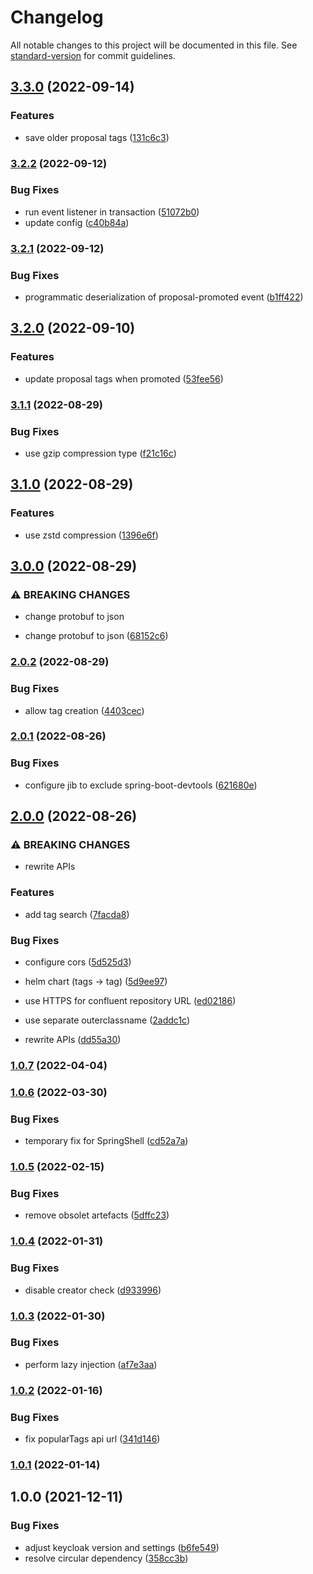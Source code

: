 # Changelog

All notable changes to this project will be documented in this file. See [standard-version](https://github.com/conventional-changelog/standard-version) for commit guidelines.

## [3.3.0](https://github.com/innovation-hub-bergisches-rheinland/prox-tag-service/compare/v3.2.2...v3.3.0) (2022-09-14)


### Features

* save older proposal tags ([131c6c3](https://github.com/innovation-hub-bergisches-rheinland/prox-tag-service/commit/131c6c3617a20c713dfef8f175a6669800252945))

### [3.2.2](https://github.com/innovation-hub-bergisches-rheinland/prox-tag-service/compare/v3.2.1...v3.2.2) (2022-09-12)


### Bug Fixes

* run event listener in transaction ([51072b0](https://github.com/innovation-hub-bergisches-rheinland/prox-tag-service/commit/51072b00091ccab66aa6a8e8b3d0a538494dcb70))
* update config ([c40b84a](https://github.com/innovation-hub-bergisches-rheinland/prox-tag-service/commit/c40b84ab428561158297de6b6b83130dc7075ebb))

### [3.2.1](https://github.com/innovation-hub-bergisches-rheinland/prox-tag-service/compare/v3.2.0...v3.2.1) (2022-09-12)


### Bug Fixes

* programmatic deserialization of proposal-promoted event ([b1ff422](https://github.com/innovation-hub-bergisches-rheinland/prox-tag-service/commit/b1ff422c780faf8fed3b5265c435f9c5bd076dba))

## [3.2.0](https://github.com/innovation-hub-bergisches-rheinland/prox-tag-service/compare/v3.1.1...v3.2.0) (2022-09-10)


### Features

* update proposal tags when promoted ([53fee56](https://github.com/innovation-hub-bergisches-rheinland/prox-tag-service/commit/53fee56735558d8714d0430c13830a8207334291))

### [3.1.1](https://github.com/innovation-hub-bergisches-rheinland/prox-tag-service/compare/v3.1.0...v3.1.1) (2022-08-29)


### Bug Fixes

* use gzip compression type ([f21c16c](https://github.com/innovation-hub-bergisches-rheinland/prox-tag-service/commit/f21c16c400978282bb5a6528ef8e9c511b71b817))

## [3.1.0](https://github.com/innovation-hub-bergisches-rheinland/prox-tag-service/compare/v3.0.0...v3.1.0) (2022-08-29)


### Features

* use zstd compression ([1396e6f](https://github.com/innovation-hub-bergisches-rheinland/prox-tag-service/commit/1396e6ff8179925779207209a9ae2e1641e9472d))

## [3.0.0](https://github.com/innovation-hub-bergisches-rheinland/prox-tag-service/compare/v2.0.2...v3.0.0) (2022-08-29)


### ⚠ BREAKING CHANGES

* change protobuf to json

* change protobuf to json ([68152c6](https://github.com/innovation-hub-bergisches-rheinland/prox-tag-service/commit/68152c67faddfafb7d934ca63c26564059d3fac9))

### [2.0.2](https://github.com/innovation-hub-bergisches-rheinland/prox-tag-service/compare/v2.0.1...v2.0.2) (2022-08-29)


### Bug Fixes

* allow tag creation ([4403cec](https://github.com/innovation-hub-bergisches-rheinland/prox-tag-service/commit/4403cec5d452ee7574118811fa563a5dce612d67))

### [2.0.1](https://github.com/innovation-hub-bergisches-rheinland/prox-tag-service/compare/v2.0.0...v2.0.1) (2022-08-26)


### Bug Fixes

* configure jib to exclude spring-boot-devtools ([621680e](https://github.com/innovation-hub-bergisches-rheinland/prox-tag-service/commit/621680e213a397742cf53cf310f8cb3c05fe539c))

## [2.0.0](https://github.com/innovation-hub-bergisches-rheinland/prox-tag-service/compare/v1.0.7...v2.0.0) (2022-08-26)


### ⚠ BREAKING CHANGES

* rewrite APIs

### Features

* add tag search ([7facda8](https://github.com/innovation-hub-bergisches-rheinland/prox-tag-service/commit/7facda874c631f55976c94f1142fc4731dd1a52e))


### Bug Fixes

* configure cors ([5d525d3](https://github.com/innovation-hub-bergisches-rheinland/prox-tag-service/commit/5d525d30a691674d06bb936734ddbd80bb9d530e))
* helm chart (tags -> tag) ([5d9ee97](https://github.com/innovation-hub-bergisches-rheinland/prox-tag-service/commit/5d9ee9787bf58d57f888076c990d4833060fd5f4))
* use HTTPS for confluent repository URL ([ed02186](https://github.com/innovation-hub-bergisches-rheinland/prox-tag-service/commit/ed021862ec0e67a1ad30ce07145df3e2f440885d))
* use separate outerclassname ([2addc1c](https://github.com/innovation-hub-bergisches-rheinland/prox-tag-service/commit/2addc1cafc13d25cf2bfbc98ec2530c94f64e4b4))


* rewrite APIs ([dd55a30](https://github.com/innovation-hub-bergisches-rheinland/prox-tag-service/commit/dd55a30619e2b4c91887a6bc07c90b988554e6cc))

### [1.0.7](https://github.com/innovation-hub-bergisches-rheinland/prox-tag-service/compare/v1.0.6...v1.0.7) (2022-04-04)

### [1.0.6](https://github.com/innovation-hub-bergisches-rheinland/prox-tag-service/compare/v1.0.5...v1.0.6) (2022-03-30)


### Bug Fixes

* temporary fix for SpringShell ([cd52a7a](https://github.com/innovation-hub-bergisches-rheinland/prox-tag-service/commit/cd52a7a35187e4821e18434312118f2b8d76ed1b))

### [1.0.5](https://github.com/innovation-hub-bergisches-rheinland/prox-tag-service/compare/v1.0.4...v1.0.5) (2022-02-15)


### Bug Fixes

* remove obsolet artefacts ([5dffc23](https://github.com/innovation-hub-bergisches-rheinland/prox-tag-service/commit/5dffc230e725880dcaeb89c98c1d6ca17bfe086c))

### [1.0.4](https://github.com/innovation-hub-bergisches-rheinland/prox-tag-service/compare/v1.0.3...v1.0.4) (2022-01-31)


### Bug Fixes

* disable creator check ([d933996](https://github.com/innovation-hub-bergisches-rheinland/prox-tag-service/commit/d933996c8b6d72d44f66a941ea4b4181185d415c))

### [1.0.3](https://github.com/innovation-hub-bergisches-rheinland/prox-tag-service/compare/v1.0.2...v1.0.3) (2022-01-30)


### Bug Fixes

* perform lazy injection ([af7e3aa](https://github.com/innovation-hub-bergisches-rheinland/prox-tag-service/commit/af7e3aa9069d19eedab4426cac17a6c1c65df1e6))

### [1.0.2](https://github.com/innovation-hub-bergisches-rheinland/prox-tag-service/compare/v1.0.1...v1.0.2) (2022-01-16)


### Bug Fixes

* fix popularTags api url ([341d146](https://github.com/innovation-hub-bergisches-rheinland/prox-tag-service/commit/341d1465ceac9d33f4d2efda9ae14a98f3cdf8d0))

### [1.0.1](https://github.com/innovation-hub-bergisches-rheinland/prox-tag-service/compare/v1.0.0...v1.0.1) (2022-01-14)

## 1.0.0 (2021-12-11)

### Bug Fixes

- adjust keycloak version and settings ([b6fe549](https://github.com/innovation-hub-bergisches-rheinland/prox-tag-service/commit/b6fe549559f83a052e0e2d8a2c28aefd2b5434b7))
- resolve circular dependency ([358cc3b](https://github.com/innovation-hub-bergisches-rheinland/prox-tag-service/commit/358cc3be119558c8099466dcb837425e8cd24ac2))
